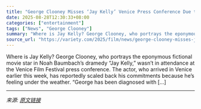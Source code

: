 ```yaml
---
title: "George Clooney Misses ‘Jay Kelly’ Venice Press Conference Due to Sinus Infection"
date: 2025-08-28T12:30:33+08:00
categories: ["entertainment"]
tags: ["News", "George Clooney"]
summary: "Where is Jay Kelly? George Clooney, who portrays the eponymous fictional movie star in Noah Baumbach&#8217;s dramedy &#8220;Jay Kelly,&#8221; wasn&#8217;t in attendance at the Venice Film Festival pre"
source_url: "https://variety.com/2025/film/news/george-clooney-misses-jay-kelly-venice-press-conference-sinus-infection-1236500742/"
---
```


Where is Jay Kelly? George Clooney, who portrays the eponymous fictional movie star in Noah Baumbach&#8217;s dramedy &#8220;Jay Kelly,&#8221; wasn&#8217;t in attendance at the Venice Film Festival press conference. The actor, who arrived in Venice earlier this week, has reportedly scaled back his commitments because he&#8217;s feeling under the weather. &#8220;George has been diagnosed with [&#8230;]

---

*来源: [原文链接](https://variety.com/2025/film/news/george-clooney-misses-jay-kelly-venice-press-conference-sinus-infection-1236500742/)*
